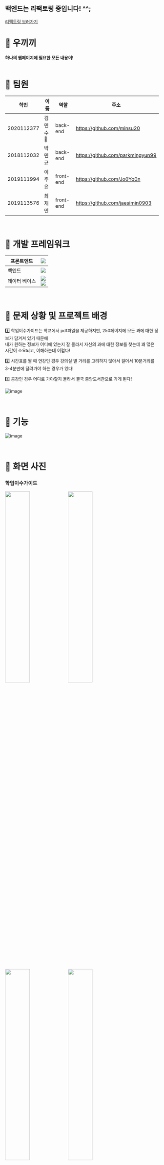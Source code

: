 ## 백엔드는 리팩토링 중입니다! ^^; 
[리팩토링 보러가기](https://github.com/minsu20/Ukiki_Backend)


# 🐘 우끼끼
**하나의 웹페이지에 필요한 모든 내용이!**<br/><br/>


# 🐘 팀원

| 학번       | 이름   |  역할     |   주소   |
| ---------- | ------ |---------- | --------|
| 2020112377 | 김민수 👑  | back-end  |  https://github.com/minsu20 | 
| 2018112032 | 박민균 | back-end  | https://github.com/parkmingyun99|
| 2019111994 | 이주윤 | front-end | https://github.com/Jo0Yo0n |
| 2019113576 | 최재민 | front-end | https://github.com/jaesimin0903 |


<br/>

# 🐘 개발 프레임워크
| 프론트엔드  |    <img src="https://img.shields.io/badge/React-61DAFB?style=for-the-badg&logo=React&logoColor=white"/>   |
| ---------- | ------ |
| 백엔드 | <img src="https://img.shields.io/badge/Spring Boot-6DB33F?style=for-the-badge&logo=Spring Boot&logoColor=white">  |
| 데이터 베이스 | <img src="https://img.shields.io/badge/Amazon RDS-527FFF?style=for-the-badge&logo=Amazon RDS&logoColor=white"> <br/> <img src="https://img.shields.io/badge/MySQL-4479A1?style=for-the-badge&logo=MySQL&logoColor=white"> |

<br/>



#  🐘 문제 상황 및 프로젝트 배경

1️⃣  학업이수가이드는 학교에서 pdf파일을 제공하지만, 250페이지에 모든 과에 대한 정보가 담겨져 있기 때문에<br/>
내가 원하는 정보가 어디에 있는지 잘 몰라서 자신의 과에 대한 정보를 찾는데 꽤 많은 시간이 소요되고, 이해하는데 어렵다!

2️⃣ 시간표를 짤 때 연강인 경우 강의실 별 거리를 고려하지 않아서 걸어서 10분거리를 3-4분만에 달려가야 하는 경우가 있다!

3️⃣ 공강인 경우 어디로 가야할지 몰라서 결국 중앙도서관으로 가게 된다!<br/><br/>
![image](https://user-images.githubusercontent.com/86006389/208737463-38737e5c-6247-4f28-b4b2-edf271c2c7ec.png)

<br/>

#  🐘 기능

![image](https://user-images.githubusercontent.com/86006389/208737354-b0170998-4579-4a04-bd58-4e020a623827.png)

<br/>


# 🐘 화면 사진
### 학업이수가이드
<img src="https://user-images.githubusercontent.com/86006389/208738213-fc30d4aa-cd6e-436a-a7a3-bcf1554b8dce.png" width="40%"/> <image src="https://user-images.githubusercontent.com/86006389/208738229-9d54bf8e-12e3-4f59-8b59-d445586186c7.png" width="40%"/>
<img src="https://user-images.githubusercontent.com/86006389/208738238-8b3f3bfa-ac55-4323-bc81-e3248dbb16ca.png" width="40%"/> <image src="https://user-images.githubusercontent.com/86006389/208738256-243521a5-542f-4aea-9f91-07ab32d5c57b.png" width=40%/>
***
### 시간표
![image](https://user-images.githubusercontent.com/86006389/208740642-c159fc53-4725-4ce1-b106-039d6b83af0b.png)
***
### 빈강의실
![image](https://user-images.githubusercontent.com/86006389/208738451-bf94215e-c1a0-4350-94a9-4e6719713701.png)


# 🐘 기대 효과
![image](https://user-images.githubusercontent.com/86006389/208738490-bfed420b-f688-412f-8f5e-27a0ccebe50a.png)
![image](https://user-images.githubusercontent.com/86006389/208738530-82876df2-3f52-4aff-bedc-402244f3d732.png)
![image](https://user-images.githubusercontent.com/86006389/208738567-add9f812-d2f8-4a40-9c5f-6a5eeba483a8.png)








